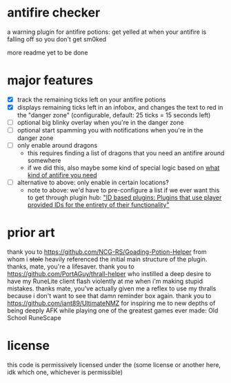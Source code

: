 # antifire checker
a warning plugin for antifire potions: get yelled at when your antifire is falling off so you don't get sm0ked

more readme yet to be done

# major features
- [x] track the remaining ticks left on your antifire potions
- [x] displays remaining ticks left in an infobox, and changes the text to red in the "danger zone" (configurable, default: 25 ticks = 15 seconds left)
- [ ] optional big blinky overlay when you're in the danger zone 
- [ ] optional start spamming you with notifications when you're in the danger zone
- [ ] only enable around dragons
  - this requires finding a list of dragons that you need an antifire around somewhere
  - if we did this, also maybe some kind of special logic based on [what kind of antifire you need](https://oldschool.runescape.wiki/w/Dragonfire#Damage_reduction)
- [ ] alternative to above: only enable in certain locations?
  - note to above: we'd have to pre-configure a list if we ever want this to get through plugin hub: ["ID based plugins: Plugins that use player provided IDs for the entirety of their functionality"](https://github.com/runelite/runelite/wiki/Rejected-or-Rolled-Back-Features#not-currently-being-considered)

# prior art
thank you to https://github.com/NCG-RS/Goading-Potion-Helper from whom i ~~stole~~ heavily referenced the initial main structure of the plugin. thanks, mate, you're a lifesaver.
thank you to https://github.com/PortAGuy/thrall-helper who instilled a deep desire to have my RuneLite client flash violently at me when i'm making stupid mistakes. thanks mate, you've actually given me a reflex to use my thralls because i don't want to see that damn reminder box again.
thank you to https://github.com/iant89/UltimateNMZ for inspiring me to new depths of being deeply AFK while playing one of the greatest games ever made: Old School RuneScape

# license
this code is permissively licensed under the (some license or another here, idk which one, whichever is permissible)